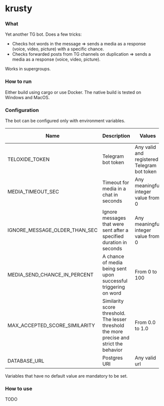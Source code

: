 # krusty

### What
Yet another TG bot. Does a few tricks:
- Checks hot words in the message => sends a media as a response (voice, video, picture) with a specific chance.
- Checks forwarded posts from TG channels on duplication => sends a media as a response (voice, video, picture).

Works in supergroups.

### How to run
Either build using cargo or use Docker. The native build is tested on Windows and MacOS.

### Configuration
The bot can be configured only with environment variables.

| Name | Description | Values | Default value |
|------|-------------|--------|---------------|
| TELOXIDE_TOKEN | Telegram bot token | Any valid and registered Telegram bot token | ❌ |
| MEDIA_TIMEOUT_SEC | Timeout for media in a chat in seconds | Any meaningful integer value from 0 | 30 |
| IGNORE_MESSAGE_OLDER_THAN_SEC | Ignore messages that were sent after a specified duration in seconds |  Any meaningful integer value from 0 | 60 |
| MEDIA_SEND_CHANCE_IN_PERCENT | A chance of media being sent upon successful triggering on word | From 0 to 100 | 50 |
| MAX_ACCEPTED_SCORE_SIMILARITY | Similarity score threshold. The lesser threshold the more precise and strict the behavior | From 0.0 to 1.0 | 0.26 |
| DATABASE_URL | Postgres URI | Any valid url | ❌ |

Variables that have no default value are mandatory to be set.

### How to use
TODO
